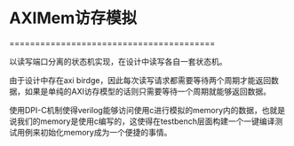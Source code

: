 # AXIMem访存模拟
========================================

以读写端口分离的状态机实现，在设计中读写各自一套状态机。


由于设计中存在axi birdge，因此每次读写请求都需要等待两个周期才能返回数据，如果是单纯的AXI访存模型的话则只需要等待一个周期就能够返回数据。

使用DPI-C机制使得verilog能够访问使用c进行模拟的memory内的数据，也就是说我们的memory是使用c编写的，这使得在testbench层面构建一个一键编译测试用例来初始化memory成为一个便捷的事情。
